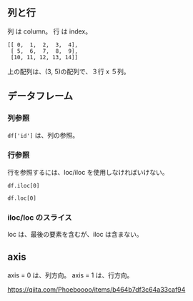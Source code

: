 
## 列と行

列 は column。
行 は index。

```
[[ 0,  1,  2,  3,  4],
 [ 5,  6,  7,  8,  9],
 [10, 11, 12, 13, 14]]
```
上の配列は、(3, 5)の配列で、３行 x ５列。


## データフレーム
### 列参照
``` df['id'] ``` は、列の参照。

### 行参照
行を参照するには、loc/iloc を使用しなければいけない。

```df.iloc[0]```

```df.loc[0]```

### iloc/loc のスライス
loc は、最後の要素を含むが、iloc は含まない。



## axis
axis = 0 は、列方向。
axis = 1 は、行方向。

https://qiita.com/Phoeboooo/items/b464b7df3c64a33caf94
